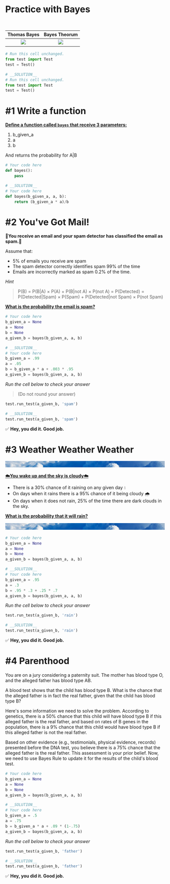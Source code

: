 
# Practice with Bayes

![]() ![]()


Thomas Bayes           |  Bayes Theorum
:-------------------------:|:-------------------------:
![](https://upload.wikimedia.org/wikipedia/commons/thumb/d/d4/Thomas_Bayes.gif/225px-Thomas_Bayes.gif)  |  ![](https://lh3.googleusercontent.com/proxy/0s1DMC6OW-58QzKUEEuVuhM3vW7aZivHikobieoN1vgMxSB-1qNbKdvcOsLd7G6UJE0iMKPPYYUeo1dgSHoT6HZtibPGrJXF3_NAjrI5uZPv2YJWJHmzPdZaq_uUnZs)


```python
# Run this cell unchanged.
from test import Test
test = Test()
```


```python
# __SOLUTION__
# Run this cell unchanged.
from test import Test
test = Test()
```

# #1 Write a function

<u><b>Define a function called ```bayes``` that receive 3 parameters:</b></u>
1. b_given_a
2. a
3. b

And returns the probability for A|B


```python
# Your code here
def bayes():
    pass
```


```python
# __SOLUTION__
# Your code here
def bayes(b_given_a, a, b):
    return (b_given_a * a)/b
```

# #2 You've Got Mail!

**📩You receive an email and your spam detector has classified the email as spam.📩** 

Assume that: 
- 5% of emails you receive are spam 
- The spam detector correctly identifies spam 99% of the time
- Emails are incorrectly marked as spam 0.2% of the time. 

*Hint*

>P(B) = P(B|A) × P(A) + P(B|not A) × P(not A) = P(Detected) = P(Detected|Spam) × P(Spam) + P(Detected|not Spam) × P(not Spam)

<u><b>What is the probability the email is spam?</b></u>


```python
# Your code here
b_given_a = None
a = None
b = None
a_given_b = bayes(b_given_a, a, b)
```


```python
# __SOLUTION__
# Your code here
b_given_a = .99
a = .05
b = b_given_a * a + .003 * .95
a_given_b = bayes(b_given_a, a, b)
```

*Run the cell below to check your answer*
>(Do not round your answer)


```python
test.run_test(a_given_b, 'spam')
```


```python
# __SOLUTION__
test.run_test(a_given_b, 'spam')
```


✅ **Hey, you did it.  Good job.**


# #3 Weather Weather Weather

<img src="images/clouds.png">

<u><b>☁️You wake up and the sky is cloudy☁️</b></u>

- There is a 30% chance of it raining on any given day 💧
- On days when it rains there is a 95% chance of it being cloudy 🌧️
- On days when it does not rain, 25% of the time there are dark clouds in the sky.

<u><b>What is the probability that it will rain?</b></u>

<img src="images/clouds.png">



```python
# Your code here
b_given_a = None
a = None
b = None
a_given_b = bayes(b_given_a, a, b)
```


```python
# __SOLUTION__
# Your code here
b_given_a = .95
a = .3
b = .95 * .3 + .25 * .7
a_given_b = bayes(b_given_a, a, b)
```

*Run the cell below to check your answer*


```python
test.run_test(a_given_b, 'rain')
```


```python
# __SOLUTION__
test.run_test(a_given_b, 'rain')
```


✅ **Hey, you did it.  Good job.**


# #4 Parenthood

You are on a jury considering a paternity suit.  The mother has blood type O, and the alleged father has blood type AB.

A blood test shows that the child has blood type B.   What is the chance that the alleged father is in fact the real father, given that the child has blood type B?

Here's some information we need to solve the problem.  According to genetics, there is a 50% chance that this child will have blood type B if this alleged father is the real father, and based on rates of B genes in the population, there is a 9% chance that this child would have blood type B if this alleged father is not the real father.

Based on other evidence (e.g., testimonials, physical evidence, records) presented before the DNA test, you believe there is a 75% chance that the alleged father is the real father.  This assessment is your prior belief.  Now, we need to use Bayes Rule to update it for the results of the child's blood test.


```python
# Your code here
b_given_a = None
a = None
b = None
a_given_b = bayes(b_given_a, a, b)
```


```python
# __SOLUTION__
# Your code here
b_given_a = .5
a = .75
b = b_given_a * a + .09 * (1-.75)
a_given_b = bayes(b_given_a, a, b)
```

*Run the cell below to check your answer*


```python
test.run_test(a_given_b, 'father')
```


```python
# __SOLUTION__
test.run_test(a_given_b, 'father')
```


✅ **Hey, you did it.  Good job.**

